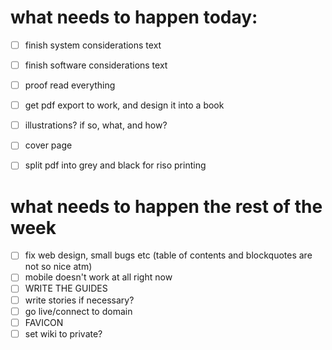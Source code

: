 # what needs to happen **today**:  
  
- [ ] finish system considerations text  
- [ ] finish software considerations text  
- [ ] proof read everything  
  
- [ ] get pdf export to work, and design it into a book  
- [ ] illustrations? if so, what, and how?  
- [ ] cover page  
- [ ] split pdf into grey and black for riso printing  
  
# what needs to happen the **rest of the week**  

- [ ] fix web design, small bugs etc (table of contents and blockquotes are not so nice atm)  
- [ ] mobile doesn't work at all right now  
- [ ] WRITE THE GUIDES  
- [ ] write stories if necessary?  
- [ ] go live/connect to domain
- [ ] FAVICON
- [ ] set wiki to private?